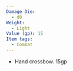 ```yaml
---
Damage Die:
  - d8
Weight:
  - Light
Value (gp): 15
Item tags:
  - Combat
---
```

- Hand crossbow. 15gp